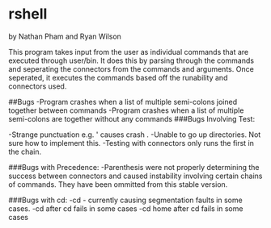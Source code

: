 # rshell


 by Nathan Pham and Ryan Wilson

This program takes input from the user as individual commands that are executed through user/bin.
It does this by parsing through the commands and seperating the connectors from the commands and arguments.
Once seperated, it executes the commands based off the runability and connectors used.


##Bugs
-Program crashes when a list of multiple semi-colons joined together between commands
-Program crashes when a list of multiple semi-colons are together without any commands
###Bugs Involving Test:

-Strange punctuation e.g. ' causes crash
.
-Unable to go up directories. Not sure how to implement this.
-Testing with connectors only runs the first in the chain.

###Bugs with Precedence:
-Parenthesis were not properly determining the success between connectors and caused instability involving certain chains of commands. They have been ommitted from this stable version.

###Bugs with cd:
-cd - currently causing segmentation faults in some cases.
-cd after cd fails in some cases
-cd home after cd fails in some cases